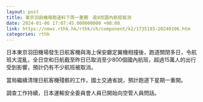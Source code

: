 ```yaml
---
layout: post
title: 東京羽田機場跑道料下周一重開　逾8百國內航班取消
date: 2024-01-06 17:07:45.000000000 +08:00
link: https://news.rthk.hk/rthk/ch/component/k2/1735193-20240106.htm
categories: rthk
---
```


日本東京羽田機場發生日航客機與海上保安廳定翼機相撞後，跑道關閉多日，令航班大混亂，全日空和日航截至昨日已取消至少800個國內航班，超過15萬人的出行受到影響，預計仍有不少航班被取消。

當局繼續清理日航客機殘骸的工作，國土交通省說，預計跑道下星期一重開。

調查工作持續，日本運輸安全委員會人員已開始向空管人員問話。
